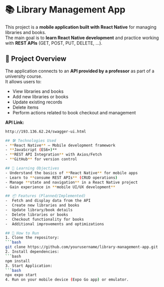 # 📚 Library Management App

This project is a **mobile application built with React Native** for managing libraries and books.  
The main goal is to **learn React Native development** and practice working with **REST APIs** (GET, POST, PUT, DELETE, ...).

## 🚀 Project Overview
The application connects to an **API provided by a professor** as part of a university course.  
It allows users to:
- View libraries and books  
- Add new libraries or books  
- Update existing records  
- Delete items  
- Perform actions related to book checkout and management

**API Link:**
   ```bash
   http://193.136.62.24/swagger-ui.html

## 🛠️ Technologies Used
- **React Native** – Mobile development framework  
- **JavaScript (ES6+)**  
- **REST API Integration** with Axios/Fetch  
- **GitHub** for version control  

## 🎯 Learning Objectives
- Understand the basics of **React Native** for mobile apps  
- Learn to **consume REST APIs** (CRUD operations)  
- Manage **state and navigation** in a React Native project  
- Gain experience in **mobile UI/UX development**  

## 📦 Features (Planned/Implemented)
-  Fetch and display data from the API  
-  Create new libraries and books  
-  Update library/book details  
-  Delete libraries or books  
-  Checkout functionality for books  
-  Additional improvements and optimizations  

## 📖 How to Run
1. Clone the repository:  
   ```bash
   git clone https://github.com/yourusername/library-management-app.git
2. Install dependencies:  
   ```bash
   npm install
3. Start Application:  
   ```bash
   npx expo start
4. Run on your mobile device (Expo Go app) or emulator.

